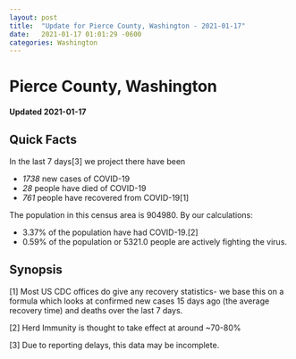 ```yaml
---
layout: post
title:  "Update for Pierce County, Washington - 2021-01-17"
date:   2021-01-17 01:01:29 -0600
categories: Washington
---
```


# Pierce County, Washington
#### Updated 2021-01-17

## Quick Facts

In the last 7 days[3] we project there have been
- *1738* new cases of COVID-19
- *28* people have died of COVID-19
- *761* people have recovered from COVID-19[1]

The population in this census area is 904980. By our calculations:
- 3.37% of the population have had COVID-19.[2]
- 0.59% of the population or 5321.0 people are actively fighting the virus.

## Synopsis




[1] Most US CDC offices do give any recovery statistics- we base this on a formula which looks at confirmed new cases
15 days ago (the average recovery time) and deaths over the last 7 days.

[2] Herd Immunity is thought to take effect at around ~70-80%

[3] Due to reporting delays, this data may be incomplete.
 
    